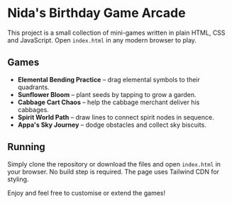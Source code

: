 # Nida's Birthday Game Arcade

This project is a small collection of mini-games written in plain HTML, CSS and JavaScript. Open `index.html` in any modern browser to play.

## Games
- **Elemental Bending Practice** – drag elemental symbols to their quadrants.
- **Sunflower Bloom** – plant seeds by tapping to grow a garden.
- **Cabbage Cart Chaos** – help the cabbage merchant deliver his cabbages.
- **Spirit World Path** – draw lines to connect spirit nodes in sequence.
- **Appa's Sky Journey** – dodge obstacles and collect sky biscuits.

## Running
Simply clone the repository or download the files and open `index.html` in your browser. No build step is required. The page uses Tailwind CDN for styling.

Enjoy and feel free to customise or extend the games!
